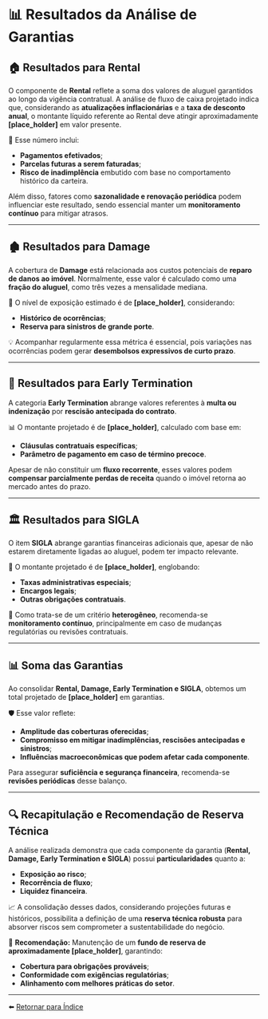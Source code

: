 # 📊 Resultados da Análise de Garantias

## 🏠 Resultados para Rental
O componente de **Rental** reflete a soma dos valores de aluguel garantidos ao longo da vigência contratual. A análise de fluxo de caixa projetado indica que, considerando as **atualizações inflacionárias** e a **taxa de desconto anual**, o montante líquido referente ao Rental deve atingir aproximadamente **[place_holder]** em valor presente. 

🔹 Esse número inclui:
- **Pagamentos efetivados**;
- **Parcelas futuras a serem faturadas**;
- **Risco de inadimplência** embutido com base no comportamento histórico da carteira.

Além disso, fatores como **sazonalidade e renovação periódica** podem influenciar este resultado, sendo essencial manter um **monitoramento contínuo** para mitigar atrasos.

---

## 🏚️ Resultados para Damage
A cobertura de **Damage** está relacionada aos custos potenciais de **reparo de danos ao imóvel**. Normalmente, esse valor é calculado como uma **fração do aluguel**, como três vezes a mensalidade mediana.

📌 O nível de exposição estimado é de **[place_holder]**, considerando:
- **Histórico de ocorrências**;
- **Reserva para sinistros de grande porte**.

💡 Acompanhar regularmente essa métrica é essencial, pois variações nas ocorrências podem gerar **desembolsos expressivos de curto prazo**.

---

## 🚪 Resultados para Early Termination
A categoria **Early Termination** abrange valores referentes à **multa ou indenização** por **rescisão antecipada do contrato**.

📊 O montante projetado é de **[place_holder]**, calculado com base em:
- **Cláusulas contratuais específicas**;
- **Parâmetro de pagamento em caso de término precoce**.

Apesar de não constituir um **fluxo recorrente**, esses valores podem **compensar parcialmente perdas de receita** quando o imóvel retorna ao mercado antes do prazo.

---

## 🏛️ Resultados para SIGLA
O item **SIGLA** abrange garantias financeiras adicionais que, apesar de não estarem diretamente ligadas ao aluguel, podem ter impacto relevante.

📌 O montante projetado é de **[place_holder]**, englobando:
- **Taxas administrativas especiais**;
- **Encargos legais**;
- **Outras obrigações contratuais**.

📢 Como trata-se de um critério **heterogêneo**, recomenda-se **monitoramento contínuo**, principalmente em caso de mudanças regulatórias ou revisões contratuais.

---

## 📊 Soma das Garantias
Ao consolidar **Rental, Damage, Early Termination e SIGLA**, obtemos um total projetado de **[place_holder]** em garantias.

🛡️ Esse valor reflete:
- **Amplitude das coberturas oferecidas**;
- **Compromisso em mitigar inadimplências, rescisões antecipadas e sinistros**;
- **Influências macroeconômicas que podem afetar cada componente**.

Para assegurar **suficiência e segurança financeira**, recomenda-se **revisões periódicas** desse balanço.

---

## 🔍 Recapitulação e Recomendação de Reserva Técnica
A análise realizada demonstra que cada componente da garantia (**Rental, Damage, Early Termination e SIGLA**) possui **particularidades** quanto a:
- **Exposição ao risco**;
- **Recorrência de fluxo**;
- **Liquidez financeira**.

📈 A consolidação desses dados, considerando projeções futuras e históricos, possibilita a definição de uma **reserva técnica robusta** para absorver riscos sem comprometer a sustentabilidade do negócio.

📌 **Recomendação:** Manutenção de um **fundo de reserva de aproximadamente [place_holder]**, garantindo:
- **Cobertura para obrigações prováveis**;
- **Conformidade com exigências regulatórias**;
- **Alinhamento com melhores práticas do setor**.

---
⬅️ [Retornar para Índice](../Readme.md)